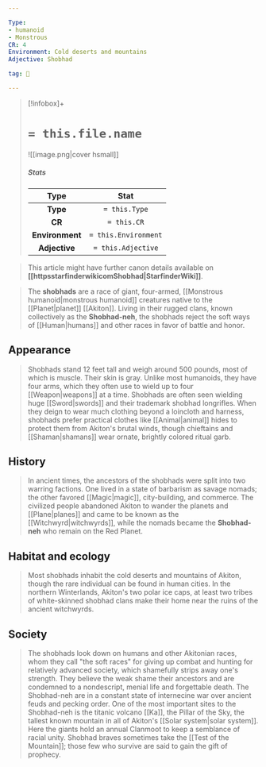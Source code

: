 ```yaml
---

Type:
- humanoid
- Monstrous
CR: 4
Environment: Cold deserts and mountains
Adjective: Shobhad

tag: 👹

---
```


> [!infobox]+
> #  `= this.file.name`
> ![[image.png|cover hsmall]]
> ##### Stats
> Type | Stat |
> :---:|:---:|
> **Type** | `= this.Type` |
> **CR** | `= this.CR` |
> **Environment** | `= this.Environment` |
> **Adjective** | `= this.Adjective` |







> This article might have further canon details available on **[[httpsstarfinderwikicomShobhad|StarfinderWiki]]**.


> The **shobhads** are a race of giant, four-armed, [[Monstrous humanoid|monstrous humanoid]] creatures native to the [[Planet|planet]] [[Akiton]]. Living in their rugged clans, known collectively as the **Shobhad-neh**, the shobhads reject the soft ways of [[Human|humans]] and other races in favor of battle and honor.



## Appearance

> Shobhads stand 12 feet tall and weigh around 500 pounds, most of which is muscle. Their skin is gray. Unlike most humanoids, they have four arms, which they often use to wield up to four [[Weapon|weapons]] at a time. Shobhads are often seen wielding huge [[Sword|swords]] and their trademark shobhad longrifles.
> When they deign to wear much clothing beyond a loincloth and harness, shobhads prefer practical clothes like [[Animal|animal]] hides to protect them from Akiton's brutal winds, though chieftains and [[Shaman|shamans]] wear ornate, brightly colored ritual garb. 


## History

> In ancient times, the ancestors of the shobhads were split into two warring factions. One lived in a state of barbarism as savage nomads; the other favored [[Magic|magic]], city-building, and commerce. The civilized people abandoned Akiton to wander the planets and [[Plane|planes]] and came to be known as the [[Witchwyrd|witchwyrds]], while the nomads became the **Shobhad-neh** who remain on the Red Planet.


## Habitat and ecology

> Most shobhads inhabit the cold deserts and mountains of Akiton, though the rare individual can be found in human cities. In the northern Winterlands, Akiton's two polar ice caps, at least two tribes of white-skinned shobhad clans make their home near the ruins of the ancient witchwyrds.


## Society

> The shobhads look down on humans and other Akitonian races, whom they call "the soft races" for giving up combat and hunting for relatively advanced society, which shamefully strips away one's strength. They believe the weak shame their ancestors and are condemned to a nondescript, menial life and forgettable death.
> The Shobhad-neh are in a constant state of internecine war over ancient feuds and pecking order.
> One of the most important sites to the Shobhad-neh is the titanic volcano [[Ka]], the Pillar of the Sky, the tallest known mountain in all of Akiton's [[Solar system|solar system]]. Here the giants hold an annual Clanmoot to keep a semblance of racial unity. Shobhad braves sometimes take the [[Test of the Mountain]]; those few who survive are said to gain the gift of prophecy.








